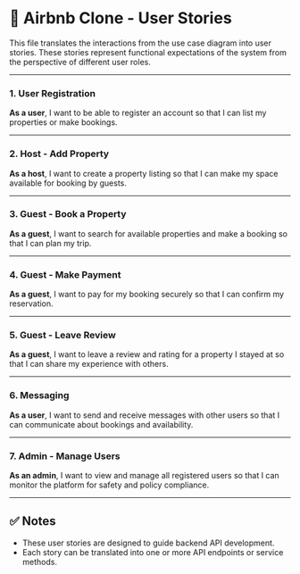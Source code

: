 # 📝 Airbnb Clone - User Stories

This file translates the interactions from the use case diagram into user stories. These stories represent functional expectations of the system from the perspective of different user roles.

---

### 1. User Registration

**As a user**, I want to be able to register an account so that I can list my properties or make bookings.

---

### 2. Host - Add Property

**As a host**, I want to create a property listing so that I can make my space available for booking by guests.

---

### 3. Guest - Book a Property

**As a guest**, I want to search for available properties and make a booking so that I can plan my trip.

---

### 4. Guest - Make Payment

**As a guest**, I want to pay for my booking securely so that I can confirm my reservation.

---

### 5. Guest - Leave Review

**As a guest**, I want to leave a review and rating for a property I stayed at so that I can share my experience with others.

---

### 6. Messaging

**As a user**, I want to send and receive messages with other users so that I can communicate about bookings and availability.

---

### 7. Admin - Manage Users

**As an admin**, I want to view and manage all registered users so that I can monitor the platform for safety and policy compliance.

---

## ✅ Notes

- These user stories are designed to guide backend API development.
- Each story can be translated into one or more API endpoints or service methods.
